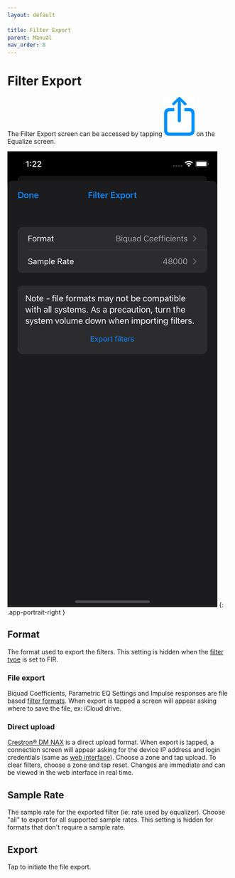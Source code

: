 ```yaml
---
layout: default

title: Filter Export
parent: Manual
nav_order: 8
---
```


# Filter Export
The Filter Export screen can be accessed by tapping <img src="/assets/img/export.png" alt="Export" class="app-icon"> on the Equalize screen.

![Filter export screen](/assets/img/filter_export.png)
{: .app-portrait-right }

## Format
The format used to export the filters.  This setting is hidden when the [filter type](../manual/equalize_setup.md#filter-type) is set to FIR.

### File export
Biquad Coefficients, Parametric EQ Settings and Impulse responses are file based [filter formats](file_formats.md#filters).  When export is tapped a screen will appear asking where to save the file, ex: iCloud drive.

### Direct upload
[Crestron&reg; DM NAX](https://www.crestron.com/Products/Featured-Solutions/Audio-Over-IP) is a direct upload format.  When export is tapped, a connection screen will appear asking for the device IP address and login credentials (same as [web interface](https://docs.crestron.com/en-us/9045/Content/Topics/DM-NAX-8ZSA/Configure-8ZSA.htm#Access_the_Web_Interface_with_a_Web_Browser)).  Choose a zone and tap upload.  To clear filters, choose a zone and tap reset.  Changes are immediate and can be viewed in the web interface in real time.


## Sample Rate
The sample rate for the exported filter (ie: rate used by equalizer).  Choose "all" to export for all supported sample rates.  This setting is hidden for formats that don't require a sample rate.

## Export
Tap to initiate the file export.


